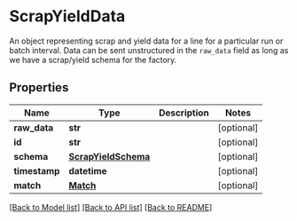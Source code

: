 # ScrapYieldData

An object representing scrap and yield data for a line for a particular run or batch interval. Data can be sent unstructured in the `raw_data` field as long as we have a scrap/yield schema for the factory. 
## Properties
Name | Type | Description | Notes
------------ | ------------- | ------------- | -------------
**raw_data** | **str** |  | [optional] 
**id** | **str** |  | [optional] 
**schema** | [**ScrapYieldSchema**](ScrapYieldSchema.md) |  | [optional] 
**timestamp** | **datetime** |  | [optional] 
**match** | [**Match**](Match.md) |  | [optional] 

[[Back to Model list]](../README.md#documentation-for-models) [[Back to API list]](../README.md#documentation-for-api-endpoints) [[Back to README]](../README.md)



